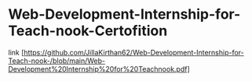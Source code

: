 # Web-Development-Internship-for-Teach-nook-Certofition
link [https://github.com/JillaKirthan62/Web-Development-Internship-for-Teach-nook-/blob/main/Web-Development%20Internship%20for%20Teachnook.pdf]
